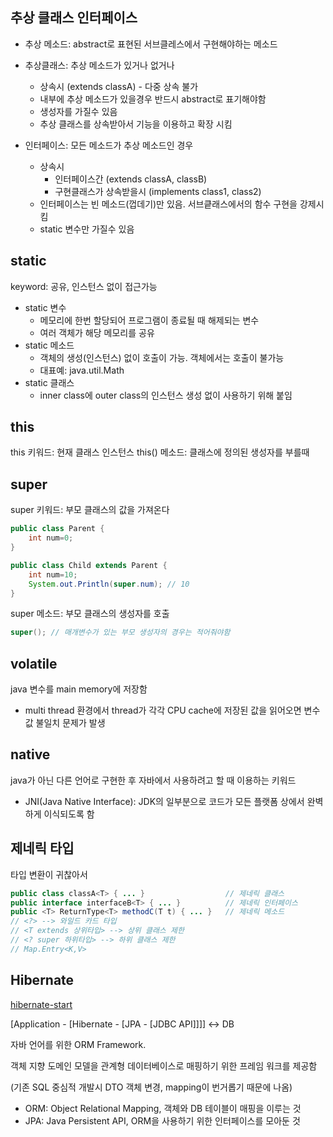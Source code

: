 ## 추상 클래스 인터페이스
* 추상 메소드: abstract로 표현된 서브클레스에서 구현해야하는 메소드
  
* 추상클래스: 추상 메소드가 있거나 없거나 
  * 상속시 (extends classA) - 다중 상속 불가
  * 내부에 추상 메소드가 있을경우 반드시 abstract로 표기해야함
  * 생성자를 가질수 있음
  * 추상 클래스를 상속받아서 기능을 이용하고 확장 시킴
* 인터페이스: 모든 메소드가 추상 메소드인 경우 
  * 상속시 
    * 인터페이스간 (extends classA, classB)
    * 구현클래스가 상속받을시 (implements class1, class2)
  * 인터페이스는 빈 메소드(껍데기)만 있음. 서브킅래스에서의 함수 구현을 강제시킴
  * static 변수만 가질수 있음
  
## static
keyword: 공유, 인스턴스 없이 접근가능
* static 변수
  * 메모리에 한번 할당되어 프로그램이 종료될 때 해제되는 변수
  * 여러 객체가 해당 메모리를 공유
* static 메소드
  * 객체의 생성(인스턴스) 없이 호출이 가능. 객체에서는 호출이 불가능
  * 대표예: java.util.Math
* static 클래스
  * inner class에 outer class의 인스턴스 생성 없이 사용하기 위해 붙임

## this
this 키워드: 현재 클래스 인스턴스
this() 메소드: 클래스에 정의된 생성자를 부를때

## super
super 키워드: 부모 클래스의 값을 가져온다
```java
public class Parent {
    int num=0;
}

public class Child extends Parent {
    int num=10;
    System.out.Println(super.num); // 10
}
```
super 메소드: 부모 클래스의 생성자를 호출
```java
super(); // 매개변수가 있는 부모 생성자의 경우는 적어줘야함
```

## volatile
java 변수를 main memory에 저장함
* multi thread 환경에서 thread가 각각 CPU cache에 저장된 값을 읽어오면 변수 값 불일치 문제가 발생

## native
java가 아닌 다른 언어로 구현한 후 자바에서 사용하려고 할 때 이용하는 키워드
* JNI(Java Native Interface): JDK의 일부분으로 코드가 모든 플랫폼 상에서 완벽하게 이식되도록 함

## 제네릭 타입
타입 변환이 귀찮아서
```java
public class classA<T> { ... }                  // 제네릭 클래스
public interface interfaceB<T> { ... }          // 제네릭 인터페이스
public <T> ReturnType<T> methodC(T t) { ... }   // 제네릭 메소드
// <?> --> 와일드 카드 타입
// <T extends 상위타입> --> 상위 클래스 제한
// <? super 하위타입> --> 하위 클래스 제한
// Map.Entry<K,V>
```

## Hibernate
[hibernate-start](https://www.slideshare.net/visualkhh/hibernate-start)

[Application - [Hibernate - [JPA - [JDBC API]]]] <-> DB

자바 언어를 위한 ORM Framework.

객체 지향 도메인 모델을 관계형 데이터베이스로 매핑하기 위한 프레임 워크를 제공함

(기존 SQL 중심적 개발시 DTO 객체 변경, mapping이 번거롭기 때문에 나옴) 
* ORM: Object Relational Mapping, 객체와 DB 테이블이 매핑을 이루는 것
* JPA: Java Persistent API, ORM을 사용하기 위한 인터페이스를 모아둔 것